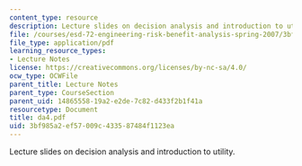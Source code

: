 ```yaml
---
content_type: resource
description: Lecture slides on decision analysis and introduction to utility.
file: /courses/esd-72-engineering-risk-benefit-analysis-spring-2007/3bf985a2ef57009c433587484f1123ea_da4.pdf
file_type: application/pdf
learning_resource_types:
- Lecture Notes
license: https://creativecommons.org/licenses/by-nc-sa/4.0/
ocw_type: OCWFile
parent_title: Lecture Notes
parent_type: CourseSection
parent_uid: 14865558-19a2-e2de-7c82-d433f2b1f41a
resourcetype: Document
title: da4.pdf
uid: 3bf985a2-ef57-009c-4335-87484f1123ea
---
```

Lecture slides on decision analysis and introduction to utility.